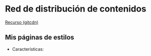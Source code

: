 # Red de distribución de contenidos
[Recurso (gitcdn)](https://gitcdn.link/#features)

## Mis páginas de estilos
* Características: 
